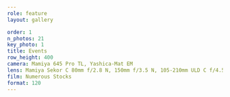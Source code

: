 ```yaml
---
role: feature
layout: gallery

order: 1
n_photos: 21
key_photo: 1
title: Events
row_height: 400
camera: Mamiya 645 Pro TL, Yashica-Mat EM
lens: Mamiya Sekor C 80mm f/2.8 N, 150mm f/3.5 N, 105-210mm ULD C f/4.5, Yashinon 80mm f/3.5
film: Numerous Stocks
format: 120
---
```

